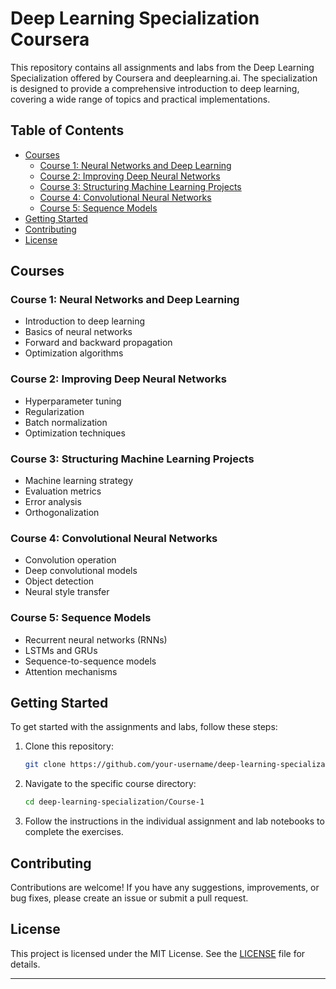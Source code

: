 # Deep Learning Specialization Coursera

This repository contains all assignments and labs from the Deep Learning Specialization offered by Coursera and deeplearning.ai. The specialization is designed to provide a comprehensive introduction to deep learning, covering a wide range of topics and practical implementations.

## Table of Contents
- [Courses](#courses)
  - [Course 1: Neural Networks and Deep Learning](#course-1-neural-networks-and-deep-learning)
  - [Course 2: Improving Deep Neural Networks](#course-2-improving-deep-neural-networks)
  - [Course 3: Structuring Machine Learning Projects](#course-3-structuring-machine-learning-projects)
  - [Course 4: Convolutional Neural Networks](#course-4-convolutional-neural-networks)
  - [Course 5: Sequence Models](#course-5-sequence-models)
- [Getting Started](#getting-started)
- [Contributing](#contributing)
- [License](#license)

## Courses

### Course 1: Neural Networks and Deep Learning
- Introduction to deep learning
- Basics of neural networks
- Forward and backward propagation
- Optimization algorithms

### Course 2: Improving Deep Neural Networks
- Hyperparameter tuning
- Regularization
- Batch normalization
- Optimization techniques

### Course 3: Structuring Machine Learning Projects
- Machine learning strategy
- Evaluation metrics
- Error analysis
- Orthogonalization

### Course 4: Convolutional Neural Networks
- Convolution operation
- Deep convolutional models
- Object detection
- Neural style transfer

### Course 5: Sequence Models
- Recurrent neural networks (RNNs)
- LSTMs and GRUs
- Sequence-to-sequence models
- Attention mechanisms

## Getting Started

To get started with the assignments and labs, follow these steps:

1. Clone this repository:
    ```bash
    git clone https://github.com/your-username/deep-learning-specialization.git
    ```

2. Navigate to the specific course directory:
    ```bash
    cd deep-learning-specialization/Course-1
    ```

3. Follow the instructions in the individual assignment and lab notebooks to complete the exercises.

## Contributing

Contributions are welcome! If you have any suggestions, improvements, or bug fixes, please create an issue or submit a pull request.

## License

This project is licensed under the MIT License. See the [LICENSE](LICENSE) file for details.

---
